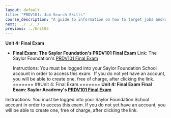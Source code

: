 ```yaml
---
layout: default
title: "PRDV101: Job Search Skills"
course_description: "A guide to information on how to target jobs and/or careers that are desirable and realistic for you and that fill a need for employers in today’s challenging job market."
next: ../../../
previous: ../Unit03
---
```

**Unit 4: Final Exam** <span id="4"></span> 
-   **Final Exam: The Saylor Foundation's PRDV101 Final Exam**
    Link: The Saylor Foundation's [PRDV101 Final
    Exam](http://school.saylor.org/mod/quiz/view.php?id=884)  
      
     Instructions: You must be logged into your Saylor Foundation School
    account in order to access this exam.  If you do not yet have an
    account, you will be able to create one, free of charge, after
    clicking the link. 
=======
##Unit 4: Final Exam
=======
**Unit 4: Final Exam** <span id="4"></span>
**Final Exam: Saylor Academy's [PRDV101 Final Exam](http://school.saylor.org/mod/quiz/view.php?id=884)**

Instructions: You must be logged into your Saylor Foundation School account in order to access this exam. If you do not yet have an account, you will be able to create one, free of charge, after clicking the link.


